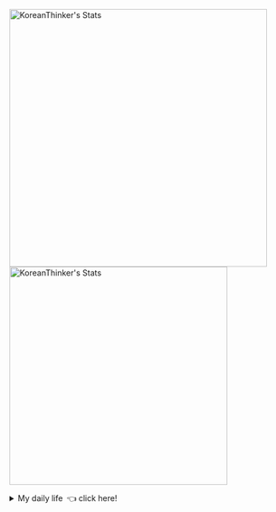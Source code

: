 <p  >
  <a target="_blank" href="https://github-readme-stats.vercel.app/api/wakatime?username=KoreanThinker&layout=compact&theme=dark&hide_border=true&langs_count=32" >
    <img width="455px"  src="https://github-readme-stats.vercel.app/api/wakatime?username=KoreanThinker&layout=compact&theme=dark&hide_border=true&langs_count=6" alt="KoreanThinker's Stats" /> 
  </a>
    <img width="385px" src="https://github-readme-stats.vercel.app/api?username=KoreanThinker&theme=dark&hide_border=true&count_private=true" alt="KoreanThinker's Stats" />
</p>
<details>
<summary>My daily life 👈 click here!</summary>
 
    
<!--START_SECTION:waka-->
**I'm a Night 🦉** 

```text
🌞 Morning    16 commits     ░░░░░░░░░░░░░░░░░░░░░░░░░   1.54% 
🌆 Daytime    318 commits    ███████░░░░░░░░░░░░░░░░░░   30.64% 
🌃 Evening    609 commits    ██████████████░░░░░░░░░░░   58.67% 
🌙 Night      95 commits     ██░░░░░░░░░░░░░░░░░░░░░░░   9.15%

```
📅 **I'm Most Productive on Wednesday** 

```text
Monday       165 commits    ████░░░░░░░░░░░░░░░░░░░░░   15.9% 
Tuesday      164 commits    ████░░░░░░░░░░░░░░░░░░░░░   15.8% 
Wednesday    173 commits    ████░░░░░░░░░░░░░░░░░░░░░   16.67% 
Thursday     165 commits    ████░░░░░░░░░░░░░░░░░░░░░   15.9% 
Friday       149 commits    ███░░░░░░░░░░░░░░░░░░░░░░   14.35% 
Saturday     123 commits    ███░░░░░░░░░░░░░░░░░░░░░░   11.85% 
Sunday       99 commits     ██░░░░░░░░░░░░░░░░░░░░░░░   9.54%

```


📊 **This Week I Spent My Time On** 

```text
⌚︎ Time Zone: Asia/Seoul

🐱‍💻 Projects: 
gilberto                 13 hrs 35 mins      ██████████░░░░░░░░░░░░░░░   40.7% 
recycle-helper           9 hrs 50 mins       ███████░░░░░░░░░░░░░░░░░░   29.46% 
2021_SMUCapstone_Voice_Fr5 hrs 39 mins       ████░░░░░░░░░░░░░░░░░░░░░   16.95% 
pires                    4 hrs 5 mins        ███░░░░░░░░░░░░░░░░░░░░░░   12.24% 
homepage                 13 mins             ░░░░░░░░░░░░░░░░░░░░░░░░░   0.65%

```


 Last Updated on 23/09/2021
<!--END_SECTION:waka-->
</details>
